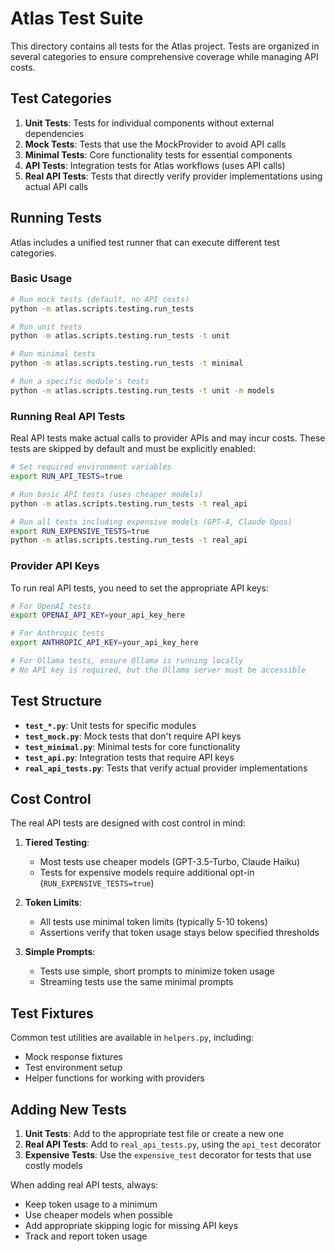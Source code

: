 # Atlas Test Suite

This directory contains all tests for the Atlas project. Tests are organized in several categories to ensure comprehensive coverage while managing API costs.

## Test Categories

1. **Unit Tests**: Tests for individual components without external dependencies
2. **Mock Tests**: Tests that use the MockProvider to avoid API calls
3. **Minimal Tests**: Core functionality tests for essential components
4. **API Tests**: Integration tests for Atlas workflows (uses API calls)
5. **Real API Tests**: Tests that directly verify provider implementations using actual API calls

## Running Tests

Atlas includes a unified test runner that can execute different test categories.

### Basic Usage

```bash
# Run mock tests (default, no API costs)
python -m atlas.scripts.testing.run_tests

# Run unit tests
python -m atlas.scripts.testing.run_tests -t unit

# Run minimal tests
python -m atlas.scripts.testing.run_tests -t minimal

# Run a specific module's tests
python -m atlas.scripts.testing.run_tests -t unit -m models
```

### Running Real API Tests

Real API tests make actual calls to provider APIs and may incur costs. These tests are skipped by default and must be explicitly enabled:

```bash
# Set required environment variables
export RUN_API_TESTS=true

# Run basic API tests (uses cheaper models)
python -m atlas.scripts.testing.run_tests -t real_api

# Run all tests including expensive models (GPT-4, Claude Opus)
export RUN_EXPENSIVE_TESTS=true
python -m atlas.scripts.testing.run_tests -t real_api
```

### Provider API Keys

To run real API tests, you need to set the appropriate API keys:

```bash
# For OpenAI tests
export OPENAI_API_KEY=your_api_key_here

# For Anthropic tests
export ANTHROPIC_API_KEY=your_api_key_here

# For Ollama tests, ensure Ollama is running locally
# No API key is required, but the Ollama server must be accessible
```

## Test Structure

- **`test_*.py`**: Unit tests for specific modules
- **`test_mock.py`**: Mock tests that don't require API keys
- **`test_minimal.py`**: Minimal tests for core functionality
- **`test_api.py`**: Integration tests that require API keys
- **`real_api_tests.py`**: Tests that verify actual provider implementations

## Cost Control

The real API tests are designed with cost control in mind:

1. **Tiered Testing**:
   - Most tests use cheaper models (GPT-3.5-Turbo, Claude Haiku)
   - Tests for expensive models require additional opt-in (`RUN_EXPENSIVE_TESTS=true`)

2. **Token Limits**:
   - All tests use minimal token limits (typically 5-10 tokens)
   - Assertions verify that token usage stays below specified thresholds

3. **Simple Prompts**:
   - Tests use simple, short prompts to minimize token usage
   - Streaming tests use the same minimal prompts

## Test Fixtures

Common test utilities are available in `helpers.py`, including:

- Mock response fixtures
- Test environment setup
- Helper functions for working with providers

## Adding New Tests

1. **Unit Tests**: Add to the appropriate test file or create a new one
2. **Real API Tests**: Add to `real_api_tests.py`, using the `api_test` decorator
3. **Expensive Tests**: Use the `expensive_test` decorator for tests that use costly models

When adding real API tests, always:
- Keep token usage to a minimum
- Use cheaper models when possible
- Add appropriate skipping logic for missing API keys
- Track and report token usage